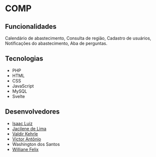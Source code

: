 # COMP
</hr>


## Funcionalidades
</hr>
Calendário de abastecimento, Consulta de região, Cadastro de usuários, Notificações do abastecimento, Aba de perguntas.



## Tecnologias
</hr>
  
  - PHP
  - HTML
  - CSS
  - JavaScript
  - MySQL
  - Svelte

## Desenvolvedores
</hr>

  - <a href="https://github.com/IsaacLuiz88"> Isaac Luiz</a>
  - <a href="https://github.com/jacilima"> Jacilene de Lima </a>
  - <a href="https://github.com/Kehrle"> Valdir Kehrle </a>
  - <a href="https://github.com/victor16042002">Victor Antônio</a>
  - Washington dos Santos
  - <a href="https://github.com/willyfelix">Williane Felix</a>      

